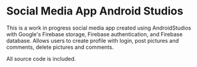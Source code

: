 # Social Media App Android Studios

This is a work in progress social media app created using AndroidStudios with Google's Firebase storage, Firebase authentication, and Firebase database. Allows users to create profile with login, post pictures and comments, delete pictures and comments. 

All source code is included.

